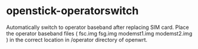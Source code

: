 # openstick-operatorswitch
Automatically switch to operator baseband after replacing SIM card. Place the operator baseband files ( fsc.img fsg.img modemst1.img modemst2.img ) in the correct location in /operator directory of openwrt.

